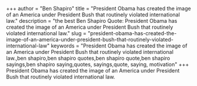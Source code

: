 +++
author = "Ben Shapiro"
title = "President Obama has created the image of an America under President Bush that routinely violated international law."
description = "the best Ben Shapiro Quote: President Obama has created the image of an America under President Bush that routinely violated international law."
slug = "president-obama-has-created-the-image-of-an-america-under-president-bush-that-routinely-violated-international-law"
keywords = "President Obama has created the image of an America under President Bush that routinely violated international law.,ben shapiro,ben shapiro quotes,ben shapiro quote,ben shapiro sayings,ben shapiro saying,quotes, sayings,quote, saying, motivation"
+++
President Obama has created the image of an America under President Bush that routinely violated international law.
